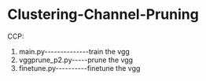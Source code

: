# Clustering-Channel-Pruning
CCP: 
1. main.py--------------train the vgg
2. vggprune_p2.py-----prune the vgg   
3. finetune.py----------finetune the vgg  
